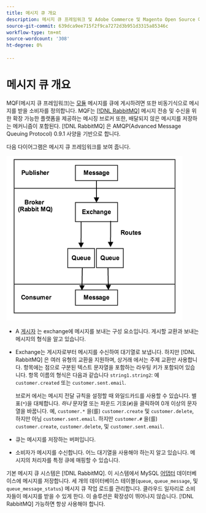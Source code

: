 ```yaml
---
title: 메시지 큐 개요
description: 메시지 큐 프레임워크 및 Adobe Commerce 및 Magento Open Source 애플리케이션에서 메시지 큐 작동 방식에 대해 읽어보십시오.
source-git-commit: 639dca9ee715f2f9ca7272d3b951d3315a85346c
workflow-type: tm+mt
source-wordcount: '308'
ht-degree: 0%

---
```



# 메시지 큐 개요

MQF(메시지 큐 프레임워크)는 [모듈](https://glossary.magento.com/module) 메시지를 큐에 게시하려면 또한 비동기식으로 메시지를 받을 소비자를 정의합니다. MQF는 [[!DNL RabbitMQ]](https://www.rabbitmq.com) 메시지 전송 및 수신을 위한 확장 가능한 플랫폼을 제공하는 메시징 브로커 또한, 배달되지 않은 메시지를 저장하는 메커니즘이 포함된다. [!DNL RabbitMQ] 은 AMQP(Advanced Message Queuing Protocol) 0.9.1 사양을 기반으로 합니다.

다음 다이어그램은 메시지 큐 프레임워크를 보여 줍니다.

![메시지 큐 프레임워크](../../assets/configuration/mq-framework.png)

- A [게시자](https://glossary.magento.com/publisher-subscriber-pattern) 는 exchange에 메시지를 보내는 구성 요소입니다. 게시할 교환과 보내는 메시지의 형식을 알고 있습니다.

- Exchange는 게시자로부터 메시지를 수신하여 대기열로 보냅니다. 하지만 [!DNL RabbitMQ] 은 여러 유형의 교환을 지원하며, 상거래 에서는 주제 교환만 사용합니다. 항목에는 점으로 구분된 텍스트 문자열을 포함하는 라우팅 키가 포함되어 있습니다. 항목 이름의 형식은 다음과 같습니다 `string1.string2`: 예 `customer.created` 또는 `customer.sent.email`.

   브로커 에서는 메시지 전달 규칙을 설정할 때 와일드카드를 사용할 수 있습니다. 별표(`*`)을 대체합니다. _하나_ 문자열 또는 파운드 기호(`#`)을 클릭하여 0개 이상의 문자열을 바꿉니다. 예, `customer.*` 을(를) `customer.create` 및 `customer.delete`, 하지만 아님 `customer.sent.email`. 하지만 `customer.#` 을(를) `customer.create`,  `customer.delete`, 및 `customer.sent.email`.

- 큐는 메시지를 저장하는 버퍼입니다.

- 소비자가 메시지를 수신합니다. 어느 대기열을 사용해야 하는지 알고 있습니다. 메시지의 처리자를 특정 큐에 매핑할 수 있습니다.

기본 메시지 큐 시스템은 [!DNL RabbitMQ]. 이 시스템에서 MySQL [어댑터](https://glossary.magento.com/adapter) 데이터베이스에 메시지를 저장합니다. 세 개의 데이터베이스 테이블(`queue`, `queue_message`, 및 `queue_message_status`) 메시지 큐 작업 로드를 관리합니다. 클라우드 일자리로 소비자들이 메시지를 받을 수 있게 한다. 이 솔루션은 확장성이 뛰어나지 않습니다. [!DNL RabbitMQ] 가능하면 항상 사용해야 합니다.
